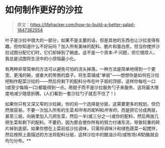 # 如何制作更好的沙拉

> 原文：<https://lifehacker.com/how-to-build-a-better-salad-1847362554>

叶子是沙拉中很大的一部分，如果不是主要的话，但是其他的东西也让沙拉变得有趣。但你知道什么不好玩吗？加入所有美味的配料、脆片和蛋白质，但当你搅拌沙拉试图分配它们时，它们却掉到了碗底。这不是一个资本-P 问题，但它很烦人，我总是试图将生活中的小烦恼最小化。



有两种非常简单的方法可以避免可怕的浇头掉落。一种方法是简单地得到一个更宽、更浅的碗，或者大的带唇的盘子。将生菜铺成“单层”——想想你是如何在沙拉吧制作配菜沙拉的——然后将剩下的配料分布在叶子层的顶部，这样你每吃一口(或至少每隔一口)都能得到一点。用钳子而不是沙拉服务勺子来服务，这将最大限度地减少随意折腾。(人们看到一套沙拉勺子就忍不住了！)

如果你只有又深又窄的沙拉碗，你的另一个选择是分层，这需要更多的规划，但仍然很容易。不要一次加入所有的生菜*和所有的配料*和*所有的*，而是把它分成两层，甚至三层。向碗里加入几把生菜，然后一半(或三分之一)或你的配料，然后再放几把生菜和剩下的配料。不要扔，因为那会使你所有的努力付诸东流，导致较重的碎片掉到底部。如果你想在上菜前给沙拉调味，只需将调味汁和绿色蔬菜一起搅拌，然后按照上面描述的方法将配料分层，这样沙拉中的醋油沙司(或牧场)*和*奶酪就会均匀分布。**